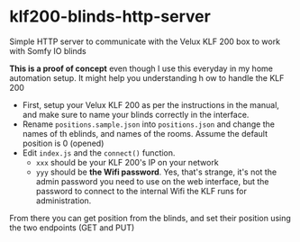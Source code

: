 # klf200-blinds-http-server
Simple HTTP server to communicate with the Velux KLF 200 box to work with Somfy IO blinds

**This is a proof of concept** even though I use this everyday in my home automation setup. It might help you understanding h ow to handle the KLF 200 

- First, setup your Velux KLF 200 as per the instructions in the manual, and make sure to name your blinds correctly in the interface.
- Rename `positions.sample.json` into `positions.json` and change the names of th eblinds, and names of the rooms. Assume the default position is 0 (opened)
- Edit `index.js` and the `connect()` function. 
  - `xxx` should be your KLF 200's IP on your network
  - `yyy` should be **the Wifi password**. Yes, that's strange, it's not the admin password you need to use on the web interface, but the password to connect to the internal Wifi the KLF runs for administration. 

From there you can get position from the blinds, and set their position using the two endpoints (GET and PUT) 
